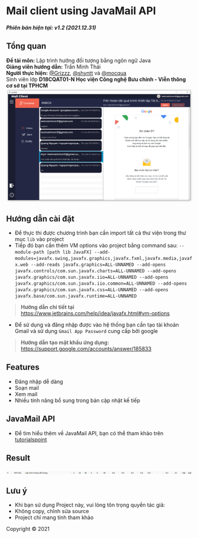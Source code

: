 # Mail client using JavaMail API
##### Phiên bản hiện tại: v1.2 (2021.12.31)
## Tổng quan
**Đề tài môn:** Lập trình hướng đối tượng bằng ngôn ngữ Java  
**Giảng viên hướng dẫn:** Trần Minh Thái  
**Người thực hiện:**  [@Grizzz](https://github.com/nguyenngocquang700), [@shyntt](https://github.com/shyntt) và [@mocqua](https://github.com/mocqua)  
Sinh viên lớp **D18CQAT01-N Học viện Công nghệ Bưu chính - Viễn thông cơ sở tại TPHCM**  
![Giao diện chính chương trình](https://github.com/nguyenngocquang700/mail-client/blob/master/Screenshot.png?raw=true)  
## Hướng dẫn cài đặt  

* Để thực thi được chương trình bạn cần import tất cả thư viện trong thư mục `lib` vào project
* Tiếp đó bạn cần thêm VM options vào project bằng command sau: ```--module-path [path lib JavaFX] --add-modules=javafx.swing,javafx.graphics,javafx.fxml,javafx.media,javafx.web --add-reads javafx.graphics=ALL-UNNAMED --add-opens javafx.controls/com.sun.javafx.charts=ALL-UNNAMED --add-opens javafx.graphics/com.sun.javafx.iio=ALL-UNNAMED --add-opens javafx.graphics/com.sun.javafx.iio.common=ALL-UNNAMED --add-opens javafx.graphics/com.sun.javafx.css=ALL-UNNAMED --add-opens javafx.base/com.sun.javafx.runtime=ALL-UNNAMED ```  
> **Hướng dẫn chi tiết tại** https://www.jetbrains.com/help/idea/javafx.html#vm-options
* Để sử dụng và đăng nhập được vào hệ thống bạn cần tạo tài khoản Gmail và sử dụng `Gmail App Password` cung cấp bởi google
> **Hướng dẫn tạo mật khẩu ứng dụng:** https://support.google.com/accounts/answer/185833


## Features
* Đăng nhập dễ dàng
* Soạn mail
* Xem mail
* Nhiều tính năng bổ sung trong bản cập nhật kế tiếp
## JavaMail API
* Để tìm hiểu thêm về JavaMail API, bạn có thể tham khảo trên [tutorialspoint](https://www.tutorialspoint.com/javamail_api/)  
## Result
![Result](https://github.com/nguyenngocquang700/mail-client/blob/master/ScreenshotResult.png?raw=true)
## Lưu ý
* Khi bạn sử dụng Project này, vui lòng tôn trọng quyền tác giả:
* Không copy, chỉnh sửa source
* Project chỉ mang tính tham khảo


Copyright © 2021
